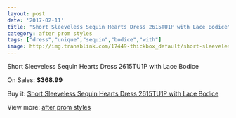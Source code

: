 ```yaml
---
layout: post
date: '2017-02-11'
title: "Short Sleeveless Sequin Hearts Dress 2615TU1P with Lace Bodice"
category: after prom styles
tags: ["dress","unique","sequin","bodice","with"]
image: http://img.transblink.com/17449-thickbox_default/short-sleeveless-sequin-hearts-dress-2615tu1p-with-lace-bodice.jpg
---
```

Short Sleeveless Sequin Hearts Dress 2615TU1P with Lace Bodice

On Sales: **$368.99**
<a href="https://www.transblink.com/en/after-prom-styles/5492-short-sleeveless-sequin-hearts-dress-2615tu1p-with-lace-bodice.html"><amp-img layout="responsive" width="600" height="600" src="//img.transblink.com/17449-thickbox_default/short-sleeveless-sequin-hearts-dress-2615tu1p-with-lace-bodice.jpg" alt="Short Sleeveless Sequin Hearts Dress 2615TU1P with Lace Bodice 0" /></a>
<a href="https://www.transblink.com/en/after-prom-styles/5492-short-sleeveless-sequin-hearts-dress-2615tu1p-with-lace-bodice.html"><amp-img layout="responsive" width="600" height="600" src="//img.transblink.com/17451-thickbox_default/short-sleeveless-sequin-hearts-dress-2615tu1p-with-lace-bodice.jpg" alt="Short Sleeveless Sequin Hearts Dress 2615TU1P with Lace Bodice 1" /></a>
<a href="https://www.transblink.com/en/after-prom-styles/5492-short-sleeveless-sequin-hearts-dress-2615tu1p-with-lace-bodice.html"><amp-img layout="responsive" width="600" height="600" src="//img.transblink.com/17450-thickbox_default/short-sleeveless-sequin-hearts-dress-2615tu1p-with-lace-bodice.jpg" alt="Short Sleeveless Sequin Hearts Dress 2615TU1P with Lace Bodice 2" /></a>

Buy it: [Short Sleeveless Sequin Hearts Dress 2615TU1P with Lace Bodice](https://www.transblink.com/en/after-prom-styles/5492-short-sleeveless-sequin-hearts-dress-2615tu1p-with-lace-bodice.html "Short Sleeveless Sequin Hearts Dress 2615TU1P with Lace Bodice")

View more: [after prom styles](https://www.transblink.com/en/55-after-prom-styles "after prom styles")